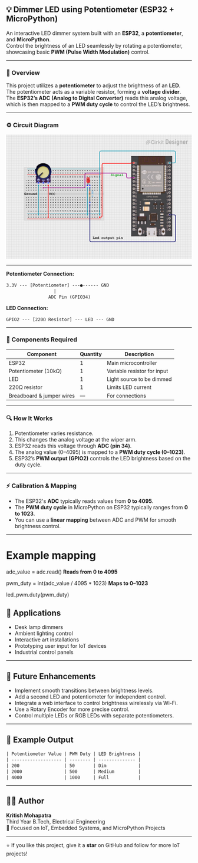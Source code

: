 ## 💡 Dimmer LED using Potentiometer (ESP32 + MicroPython)

An interactive LED dimmer system built with an **ESP32**, a **potentiometer**, and **MicroPython**.  
Control the brightness of an LED seamlessly by rotating a potentiometer, showcasing basic **PWM (Pulse Width Modulation)** control.

---

### 🧠 Overview

This project utilizes a **potentiometer** to adjust the brightness of an **LED**.  
The potentiometer acts as a variable resistor, forming a **voltage divider**.  
The **ESP32’s ADC (Analog to Digital Converter)** reads this analog voltage, which is then mapped to a **PWM duty cycle** to control the LED’s brightness.

---

### ⚙️ Circuit Diagram
![Circuit Diagram](Circuit_Diagram/circuit_image.png)

---

**Potentiometer Connection:**

```
3.3V --- [Potentiometer] ---●------ GND
                  |
                ADC Pin (GPIO34)
```

**LED Connection:**
```
GPIO2 --- [220Ω Resistor] --- LED --- GND
```

---

### 🧩 Components Required

| Component | Quantity | Description |
|------------|-----------|-------------|
| ESP32 | 1 | Main microcontroller |
| Potentiometer (10kΩ) | 1 | Variable resistor for input |
| LED | 1 | Light source to be dimmed |
| 220Ω resistor | 1 | Limits LED current |
| Breadboard & jumper wires | — | For connections |

---



### 🔍 How It Works

1. Potentiometer varies resistance.  
2. This changes the analog voltage at the wiper arm.  
3. ESP32 reads this voltage through **ADC (pin 34)**.  
4. The analog value (0–4095) is mapped to a **PWM duty cycle (0–1023)**.  
5. ESP32’s **PWM output (GPIO2)** controls the LED brightness based on the duty cycle.

---


### ⚡ Calibration & Mapping

- The ESP32's **ADC** typically reads values from **0 to 4095**.  
- The **PWM duty cycle** in MicroPython on ESP32 typically ranges from **0 to 1023**.  
- You can use a **linear mapping** between ADC and PWM for smooth brightness control.
---

# Example mapping
adc_value = adc.read()  **Reads from 0 to 4095**

pwm_duty = int(adc_value / 4095 * 1023)  **Maps to 0–1023**

led_pwm.duty(pwm_duty)

## 🌟 Applications

- Desk lamp dimmers
- Ambient lighting control
- Interactive art installations
- Prototyping user input for IoT devices
- Industrial control panels
---

## 🚀 Future Enhancements

- Implement smooth transitions between brightness levels.
- Add a second LED and potentiometer for independent control.
- Integrate a web interface to control brightness wirelessly via Wi-Fi.
- Use a Rotary Encoder for more precise control.
- Control multiple LEDs or RGB LEDs with separate potentiometers.

---

## 📸 Example Output

```
| Potentiometer Value | PWM Duty | LED Brightness |
| ------------------- | -------- | -------------- |
| 200                 | 50       | Dim            |
| 2000                | 500      | Medium         |
| 4000                | 1000     | Full           |

```

---

## 🧑‍💻 Author

**Kritish Mohapatra**  
Third Year B.Tech, Electrical Engineering  
📡 Focused on IoT, Embedded Systems, and MicroPython Projects  

---

⭐ If you like this project, give it a **star** on GitHub and follow for more IoT projects!
